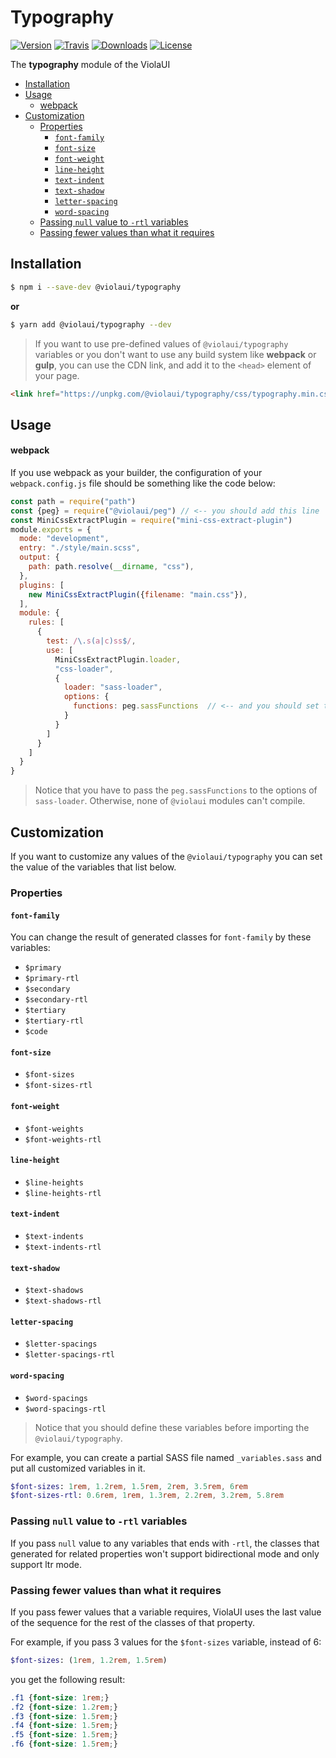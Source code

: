 # Typography

[![Version][version]](https://www.npmjs.com/package/@violaui/typography)
[![Travis][travis]](https://travis-ci.org/violaui/typography)
[![Downloads][downloads]](https://www.npmjs.com/package/@violaui/typography)
[![License][license]](https://github.com/violaui/typography/blob/master/LICENSE)

The **typography** module of the ViolaUI  

[version]: https://img.shields.io/npm/v/@violaui/typography.svg?&logo=npm&style=flat-square
[travis]: https://img.shields.io/travis/violaui/typography.svg?&logo=travis&style=flat-square
[downloads]: https://img.shields.io/npm/dt/@violaui/typography.svg?style=flat-square
[license]: https://img.shields.io/github/license/violaui/typography.svg?color=%23aa55aa&style=flat-square

<!-- START doctoc generated TOC please keep comment here to allow auto update -->
<!-- DON'T EDIT THIS SECTION, INSTEAD RE-RUN doctoc TO UPDATE -->
 

- [Installation](#installation)
- [Usage](#usage)
    - [webpack](#webpack)
- [Customization](#customization)
  - [Properties](#properties)
    - [`font-family`](#font-family)
    - [`font-size`](#font-size)
    - [`font-weight`](#font-weight)
    - [`line-height`](#line-height)
    - [`text-indent`](#text-indent)
    - [`text-shadow`](#text-shadow)
    - [`letter-spacing`](#letter-spacing)
    - [`word-spacing`](#word-spacing)
  - [Passing `null` value to `-rtl` variables](#passing-null-value-to--rtl-variables)
  - [Passing fewer values than what it requires](#passing-fewer-values-than-what-it-requires)

<!-- END doctoc generated TOC please keep comment here to allow auto update -->
 
## Installation

```bash
$ npm i --save-dev @violaui/typography
```

__or__

```bash
$ yarn add @violaui/typography --dev
```

>If you want to use pre-defined values of `@violaui/typography` variables or you don't want to use any build system 
like __webpack__ or __gulp__, you can use the CDN link, and add it to the `<head>` element of your page.

```html
<link href="https://unpkg.com/@violaui/typography/css/typography.min.css" rel="stylesheet">
```

## Usage

#### webpack

If you use webpack as your builder, the configuration of your `webpack.config.js` 
file should be something like the code below:
 
```javascript
const path = require("path")
const {peg} = require("@violaui/peg") // <-- you should add this line
const MiniCssExtractPlugin = require("mini-css-extract-plugin")
module.exports = {
  mode: "development",
  entry: "./style/main.scss",
  output: {
    path: path.resolve(__dirname, "css"),
  },
  plugins: [
    new MiniCssExtractPlugin({filename: "main.css"}),
  ],
  module: {
    rules: [
      {
        test: /\.s(a|c)ss$/,
        use: [
          MiniCssExtractPlugin.loader,
          "css-loader",
          {
            loader: "sass-loader",
            options: {
              functions: peg.sassFunctions  // <-- and you should set the functions value
            }
          }
        ]
      }
    ]
  }
}
```
>  Notice that you have to pass the `peg.sassFunctions` to the options of `sass-loader`. 
Otherwise, none of `@violaui` modules can't compile.

## Customization
If you want to customize any values of the `@violaui/typography` you can set the value of the variables that list below.
### Properties
#### `font-family`
You can change the result of generated classes for `font-family` by these variables:

* `$primary`
* `$primary-rtl`
* `$secondary`
* `$secondary-rtl`
* `$tertiary`
* `$tertiary-rtl`
* `$code`


#### `font-size`

* `$font-sizes`
* `$font-sizes-rtl`

#### `font-weight`

* `$font-weights`
* `$font-weights-rtl`

#### `line-height`

* `$line-heights`
* `$line-heights-rtl`

#### `text-indent`

* `$text-indents`
* `$text-indents-rtl`

#### `text-shadow`

* `$text-shadows`
* `$text-shadows-rtl`

#### `letter-spacing`

* `$letter-spacings `
* `$letter-spacings-rtl`
 
#### `word-spacing`

* `$word-spacings`
* `$word-spacings-rtl`


> Notice that you should define these variables before importing the `@violaui/typography`.

For example, you can create a partial SASS file named `_variables.sass` and put all customized variables in it.

```sass
$font-sizes: 1rem, 1.2rem, 1.5rem, 2rem, 3.5rem, 6rem
$font-sizes-rtl: 0.6rem, 1rem, 1.3rem, 2.2rem, 3.2rem, 5.8rem 
```

### Passing `null` value to `-rtl` variables

If you pass `null` value to any variables that ends with `-rtl`, the classes that generated for related 
properties won't support bidirectional mode and only support ltr mode.

### Passing fewer values than what it requires

If you pass fewer values that a variable requires, ViolaUI uses the last value of the sequence for the 
rest of the classes of that property.

For example, if you pass 3 values for the `$font-sizes` variable, instead of 6:

```sass
$font-sizes: (1rem, 1.2rem, 1.5rem)
```  

you get the following result:

```css
.f1 {font-size: 1rem;}
.f2 {font-size: 1.2rem;}
.f3 {font-size: 1.5rem;}
.f4 {font-size: 1.5rem;}
.f5 {font-size: 1.5rem;}
.f6 {font-size: 1.5rem;}
```


